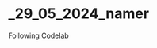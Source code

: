 # _29_05_2024_namer

Following [Codelab](https://codelabs.developers.google.com/codelabs/flutter-codelab-first)
